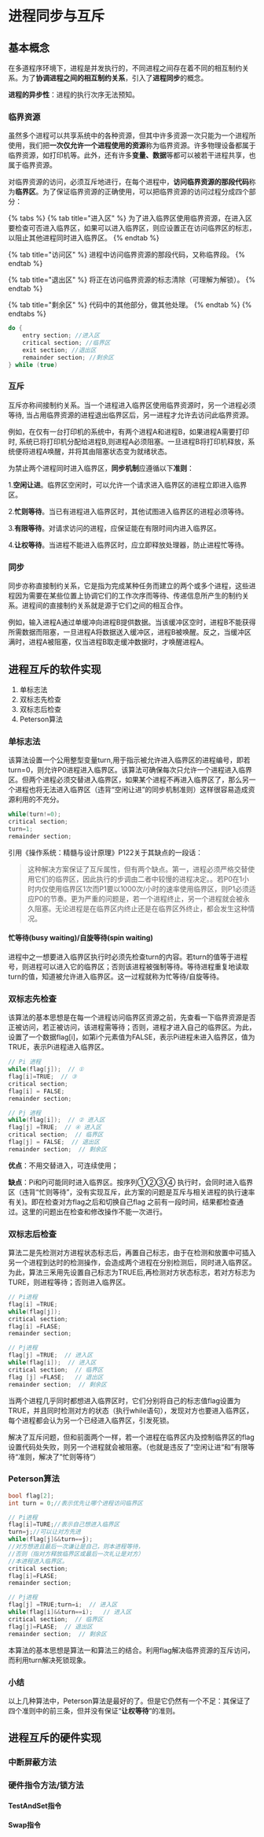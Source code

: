 # 进程同步与互斥

## 基本概念

在多道程序环境下，进程是并发执行的，不同进程之间存在着不同的相互制约关系。为了**协调进程之间的相互制约关系**，引入了**进程同步**的概念。

**进程的异步性**：进程的执行次序无法预知。

### 临界资源

虽然多个进程可以共享系统中的各种资源，但其中许多资源一次只能为一个进程所使用，我们把**一次仅允许一个进程使用的资源**称为临界资源。许多物理设备都属于临界资源，如打印机等。此外，还有许多**变量、数据**等都可以被若干进程共享，也属于临界资源。

对临界资源的访问，必须互斥地进行，在每个进程中，**访问临界资源的那段代码**称为**临界区**。为了保证临界资源的正确使用，可以把临界资源的访问过程分成四个部分：

{% tabs %}
{% tab title="进入区" %}
为了进入临界区使用临界资源，在进入区要检查可否进入临界区，如果可以进入临界区，则应设置正在访问临界区的标志，以阻止其他进程同时进入临界区。
{% endtab %}

{% tab title="访问区" %}
进程中访问临界资源的那段代码，又称临界段。
{% endtab %}

{% tab title="退出区" %}
将正在访问临界资源的标志清除（可理解为解锁）。
{% endtab %}

{% tab title="剩余区" %}
代码中的其他部分，做其他处理。
{% endtab %}
{% endtabs %}

```c
do {
    entry section; //进入区
    critical section; //临界区
    exit section; //退出区
    remainder section; //剩余区
} while (true)
```

### 互斥

互斥亦称间接制约关系。当一个进程进入临界区使用临界资源时，另一个进程必须等待, 当占用临界资源的进程退出临界区后，另一进程才允许去访问此临界资源。

例如，在仅有一台打印机的系统中，有两个进程A和进程B，如果进程A需要打印时, 系统已将打印机分配给进程B,则进程A必须阻塞。一旦进程B将打印机释放，系统便将进程A唤醒，并将其由阻塞状态变为就绪状态。 

为禁止两个进程同时进入临界区，**同步机制**应遵循以下**准则**：

1.**空闲让进**。临界区空闲时，可以允许一个请求进入临界区的进程立即进入临界区。

2.**忙则等待**。当已有进程进入临界区时，其他试图进入临界区的进程必须等待。

3.**有限等待**。对请求访问的进程，应保证能在有限时间内进入临界区。

4.**让权等待**。当进程不能进入临界区时，应立即释放处理器，防止进程忙等待。

### 同步

同步亦称直接制约关系，它是指为完成某种任务而建立的两个或多个进程，这些进程因为需要在某些位置上协调它们的工作次序而等待、传递信息所产生的制约关系。进程间的直接制约关系就是源于它们之间的相互合作。

例如，输入进程A通过单缓冲向进程B提供数据。当该缓冲区空时，进程B不能获得所需数据而阻塞，一旦进程A将数据送入缓冲区，进程B被唤醒。反之，当缓冲区满时，进程A被阻塞，仅当进程B取走缓冲数据时，才唤醒进程A。 

## 进程互斥的软件实现

1. 单标志法
2. 双标志先检查
3. 双标志后检查
4. Peterson算法

### 单标志法

该算法设置一个公用整型变量turn,用于指示被允许进入临界区的进程编号，即若turn=0，则允许P0进程进入临界区。该算法可确保每次只允许一个进程进入临界区。但两个进程必须交替进入临界区，如果某个进程不再进入临界区了，那么另一个进程也将无法进入临界区（违背“空闲让进”的同步机制准则）这样很容易造成资源利用的不充分。 

```c
while(turn!=0);
critical section;
turn=1;
remainder section;
```

引用《操作系统：精髓与设计原理》P122关于其缺点的一段话：

> 这种解决方案保证了互斥属性，但有两个缺点。第一，进程必须严格交替使用它们的临界区，因此执行的步调由二者中较慢的进程决定。。若P0在1小时内仅使用临界区1次而P1要以1000次/小时的速率使用临界区，则P1必须适应P0的节奏。更为严重的问题是，若一个进程终止，另一个进程就会被永久阻塞。无论进程是在临界区内终止还是在临界区外终止，都会发生这种情况。

#### 忙等待\(busy waiting\)/自旋等待\(spin waiting\)

进程中之一想要进入临界区执行时必须先检查turn的内容。若turn的值等于进程号，则进程可以进入它的临界区；否则该进程被强制等待。等待进程重复地读取turn的值，知道被允许进入临界区。这一过程就称为忙等待/自旋等待。

### 双标志先检查

该算法的基本思想是在每一个进程访问临界区资源之前，先查看一下临界资源是否正被访问，若正被访问，该进程需等待；否则，进程才进入自己的临界区。为此，设置了一个数据flag\[i\]，如第i个元素值为FALSE，表示Pi进程未进入临界区，值为TRUE，表示Pi进程进入临界区。

```c
// Pi 进程
while(flag[j]);  // ①    
flag[i]=TRUE;  // ③  
critical section;   
flag[i] = FALSE; 
remainder section;

// Pj 进程
while(flag[i]);  // ② 进入区
flag[j] =TRUE;  // ④ 进入区
critical section;  // 临界区
flag[j] = FALSE;  // 退出区
remainder section;  // 剩余区
```

**优点**：不用交替进入，可连续使用；

**缺点**：Pi和Pj可能同时进入临界区。按序列①②③④ 执行时，会同时进入临界区（违背“忙则等待”，没有实现互斥，此方案的问题是互斥与相关进程的执行速率有关\)。即在检查对方flag之后和切换自己flag 之前有一段时间，结果都检查通过。这里的问题出在检查和修改操作不能一次进行。

### 双标志后检查

算法二是先检测对方进程状态标志后，再置自己标志，由于在检测和放置中可插入另一个进程到达时的检测操作，会造成两个进程在分别检测后，同时进入临界区。为此，算法三釆用先设置自己标志为TRUE后,再检测对方状态标志，若对方标志为TURE，则进程等待；否则进入临界区。

```c
// Pi进程
flag[i] =TRUE;
while(flag[j]);
critical section;
flag[i] =FLASE;
remainder section;

// Pj进程
flag[j] =TRUE;  // 进入区
while(flag[i]);  // 进入区
critical section;  // 临界区
flag [j] =FLASE;   // 退出区
remainder section;  // 剩余区
```

当两个进程几乎同时都想进入临界区时，它们分别将自己的标志值flag设置为TRUE，并且同时检测对方的状态（执行while语句），发现对方也要进入临界区，每个进程都会认为另一个已经进入临界区，引发死锁。

解决了互斥问题，但和前面两个一样，若一个进程在临界区内及控制临界区的flag设置代码处失败，则另一个进程就会被阻塞。（也就是违反了“空闲让进“和”有限等待“准则，解决了”忙则等待“）

### Peterson算法

```c
bool flag[2];
int turn = 0;//表示优先让哪个进程访问临界区

// Pi进程
flag[i]=TURE;//表示自己想进入临界区 
turn=j;//可以让对方先进
while(flag[j]&&turn==j);
//对方想进且最后一次谦让是自己，则本进程等待，
//否则（指对方释放临界区或最后一次礼让是对方）
//本进程进入临界区。
critical section;
flag[i]=FLASE;
remainder section;

// Pj进程
flag[j] =TRUE;turn=i;  // 进入区
while(flag[i]&&turn==i);   // 进入区
critical section;  // 临界区
flag[j]=FLASE;  // 退出区
remainder section;  // 剩余区
```

本算法的基本思想是算法一和算法三的结合。利用flag解决临界资源的互斥访问，而利用turn解决死锁现象。

### 小结

以上几种算法中，Peterson算法是最好的了。但是它仍然有一个不足：其保证了四个准则中的前三条，但并没有保证“**让权等待**“的准则。



## 进程互斥的硬件实现

### 中断屏蔽方法



### 硬件指令方法/锁方法

#### TestAndSet指令



#### Swap指令





